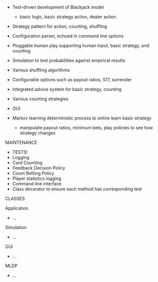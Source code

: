
* Test-driven development of Blackjack model
  - basic logic, basic strategy action, dealer action
* Strategy pattern for action, counting, shuffling
* Configuration parser, echoed in command line options

* Pluggable human play supporting human input, basic strategy, and counting
* Simulation to test probabilities against empirical results
* Various shuffling algorithms
* Configurable options such as payout ratios, S17, surrender


* Integrated advice system for basic strategy, counting
* Various counting strategies
* GUI
* Markov learning deterministic process to online learn basic strategy
  - manipulate payout ratios, minimum bets, play policies to see how strategy changes


MAINTENANCE
* TESTS!
* Logging
* Card Counting
* Feedback Decision Policy
* Count Betting Policy
* Player statistics logging
* Command line interface
* Class decorator to ensure each method has corresponding test

CLASSES

Application
* ...

Simulation
* ...

GUI
* ...

MLDP
* ...
